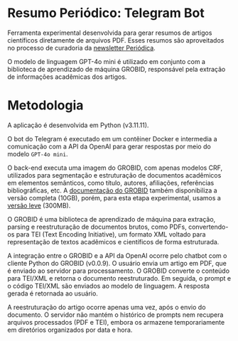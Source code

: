 # Resumo Periódico: Telegram Bot

Ferramenta experimental desenvolvida para gerar resumos de artigos científicos diretamente de arquivos PDF. Esses resumos são aproveitados no processo de curadoria da [newsletter Periódica](https://periodica.substack.com/).

O modelo de linguagem GPT-4o mini é utilizado em conjunto com a biblioteca de aprendizado de máquina GROBID, responsável pela extração de informações acadêmicas dos artigos.

# Metodologia

A aplicação é desenvolvida em Python (v3.11.11).

O bot do Telegram é executado em um contêiner Docker e intermedia a comunicação com a API da OpenAI para gerar respostas por meio do modelo `GPT-4o mini`.

O back-end executa uma imagem do GROBID, com apenas modelos CRF, utilizados para segmentação e estruturação de documentos acadêmicos em elementos semânticos, como título, autores, afiliações, referências bibliográficas, etc. A [documentação do GROBID](https://grobid.readthedocs.io/en/latest/Grobid-docker/) também disponibiliza a versão completa (10GB), porém, para esta etapa experimental, usamos a [versão leve](https://hub.docker.com/r/lfoppiano/grobid/) (300MB).

O GROBID é uma biblioteca de aprendizado de máquina para extração, parsing e reestruturação de documentos brutos, como PDFs, convertendo-os para TEI (Text Encoding Initiative), um formato XML voltado para representação de textos acadêmicos e científicos de forma estruturada.

A integração entre o GROBID e a API da OpenAI ocorre pelo chatbot com o cliente Python do GROBID (v0.0.9). O usuário envia um artigo em PDF, que é enviado ao servidor para processamento. O GROBID converte o conteúdo para TEI/XML e retorna o documento reestruturado. Em seguida, o prompt e o código TEI/XML são enviados ao modelo de linguagem. A resposta gerada é retornada ao usuário.

A reestruturação do artigo ocorre apenas uma vez, após o envio do documento. O servidor não mantém o histórico de prompts nem recupera arquivos processados (PDF e TEI), embora os armazene temporariamente em diretórios organizados por data e hora.
